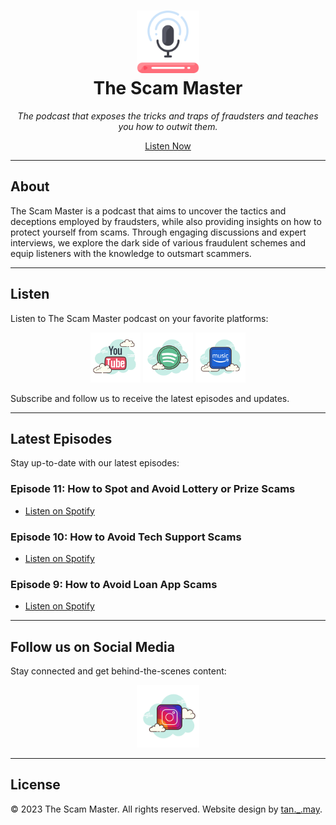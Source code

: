 <!-- The Scam Master -->
<h1 align="center">
  <img src="images/podcast.png" alt="The Scam Master" width="100"><br>
  The Scam Master
</h1>

<p align="center">
  <em>The podcast that exposes the tricks and traps of fraudsters and teaches you how to outwit them.</em>
</p>

<p align="center">
  <a href="#listen">Listen Now</a>
</p>

---

## About

The Scam Master is a podcast that aims to uncover the tactics and deceptions employed by fraudsters, while also providing insights on how to protect yourself from scams. Through engaging discussions and expert interviews, we explore the dark side of various fraudulent schemes and equip listeners with the knowledge to outsmart scammers.

---

## Listen

Listen to The Scam Master podcast on your favorite platforms:

<p align="center">
  <a href="https://www.youtube.com/@the_scam_master/podcasts"><img src="images/youtube.png" alt="YouTube" width="80"></a>
  <a href="https://open.spotify.com/show/0Zled4aLCnPfiZxlfdx8h3"><img src="images/spotify.png" alt="Spotify" width="80"></a>
  <a href="https://music.amazon.co.uk/podcasts/3d740df3-2d4b-42f5-8a93-29ffa1bf7d76/the-scam-master"><img src="images/amazon-music.png" alt="Amazon Music" width="80"></a>
  <!-- Add more platform icons as needed -->
</p>

Subscribe and follow us to receive the latest episodes and updates.

---

## Latest Episodes

Stay up-to-date with our latest episodes:

### Episode 11: How to Spot and Avoid Lottery or Prize Scams
- [Listen on Spotify](https://open.spotify.com/episode/3BPeu8AxXgZ0TlEOlSNFhb?si=t1yckocBT4mZNrF0P21nFg)

### Episode 10: How to Avoid Tech Support Scams
- [Listen on Spotify](https://open.spotify.com/episode/0aEE9ErAsJN5FP2TTv0IPA?si=KrbIYCTyRZ6GPG2itgGsvA)

### Episode 9: How to Avoid Loan App Scams
- [Listen on Spotify](https://open.spotify.com/episode/1eBIB6EpsOdNaSauzALex9?si=_fKoAprFRUCTXcZNButPBA)

<!-- Add more episodes -->

---

## Follow us on Social Media

Stay connected and get behind-the-scenes content:

<p align="center">
  <a href="https://www.instagram.com/the_scam_master/"><img src="images/instagram.png" alt="Instagram" width="100"></a>
  <!-- Add more social media icons as needed -->
</p>

---

## License

&copy; 2023 The Scam Master. All rights reserved. Website design by [tan._.may](#).
